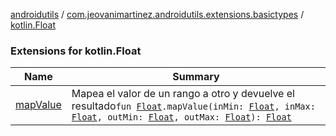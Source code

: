 [androidutils](../../index.md) / [com.jeovanimartinez.androidutils.extensions.basictypes](../index.md) / [kotlin.Float](./index.md)

### Extensions for kotlin.Float

| Name | Summary |
|---|---|
| [mapValue](map-value.md) | Mapea el valor de un rango a otro y devuelve el resultado`fun `[`Float`](https://kotlinlang.org/api/latest/jvm/stdlib/kotlin/-float/index.html)`.mapValue(inMin: `[`Float`](https://kotlinlang.org/api/latest/jvm/stdlib/kotlin/-float/index.html)`, inMax: `[`Float`](https://kotlinlang.org/api/latest/jvm/stdlib/kotlin/-float/index.html)`, outMin: `[`Float`](https://kotlinlang.org/api/latest/jvm/stdlib/kotlin/-float/index.html)`, outMax: `[`Float`](https://kotlinlang.org/api/latest/jvm/stdlib/kotlin/-float/index.html)`): `[`Float`](https://kotlinlang.org/api/latest/jvm/stdlib/kotlin/-float/index.html) |
